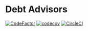 # Debt Advisors

[![CodeFactor](https://www.codefactor.io/repository/github/cotua-dev/debt-advisors/badge)](https://www.codefactor.io/repository/github/cotua-dev/debt-advisors)
[![codecov](https://codecov.io/gh/cotua-dev/debt-advisors/branch/main/graph/badge.svg?token=2429PV12PQ)](https://codecov.io/gh/cotua-dev/debt-advisors)
[![CircleCI](https://circleci.com/gh/cotua-dev/debt-advisors/tree/main.svg?style=svg)](https://circleci.com/gh/cotua-dev/debt-advisors/tree/main)